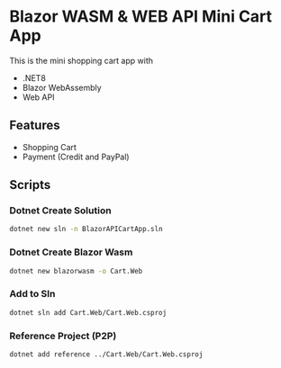# Blazor WASM & WEB API Mini Cart App

This is the mini shopping cart app with

- .NET8
- Blazor WebAssembly
- Web API

## Features

- Shopping Cart
- Payment (Credit and PayPal)

## Scripts

### Dotnet Create Solution

```bash
dotnet new sln -n BlazorAPICartApp.sln
```

### Dotnet Create Blazor Wasm

```bash
dotnet new blazorwasm -o Cart.Web
```

### Add to Sln

```bash
dotnet sln add Cart.Web/Cart.Web.csproj
```

### Reference Project (P2P)

```bash
dotnet add reference ../Cart.Web/Cart.Web.csproj
```